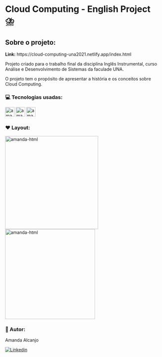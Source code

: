# Cloud Computing - English Project ⛈️

## Sobre o projeto:
<p><b>Link:</b> https://cloud-computing-una2021.netlify.app/index.html</p>

<p>Projeto criado para o trabalho final da disciplina Inglês Instrumental, curso Análise e Desenvolvimento de Sistemas da faculade UNA. </p>
<p>O projeto tem o propósito de apresentar a história e os conceitos sobre Cloud Computing.</p>

### 💻 Tecnologias usadas:

<div>

<img align="centeer" alt="amanda-html" height="30" widht="40" src="https://cdn.jsdelivr.net/gh/devicons/devicon/icons/html5/html5-original-wordmark.svg"/>
<img align="centeer" alt="amanda-html" height="30" widht="40" src="https://cdn.jsdelivr.net/gh/devicons/devicon/icons/css3/css3-original-wordmark.svg"/>
<img align="centeer" alt="amanda-html" height="30" widht="40" src="https://cdn.jsdelivr.net/gh/devicons/devicon/icons/javascript/javascript-original.svg"/>

</div>

### ❤️ Layout:
<img align="centeer" alt="amanda-html" height="300" widht="300" src="https://user-images.githubusercontent.com/81193788/186444233-6364ec43-d964-4f51-97bb-9dd94431453f.jpg"/>
<img align="centeer" alt="amanda-html" height="290" widht="290" src="https://user-images.githubusercontent.com/81193788/186444651-ee2da65e-e8fb-4507-a365-fc4aedad2cdd.jpg"/>

### 👩 Autor: 
Amanda Alcanjo<p>
[![Linkedin](https://img.shields.io/badge/LinkedIn-0077B5?style=for-the-badge&logo=linkedin&logoColor=white)](https://www.linkedin.com/in/amanda-alcanjo/)


